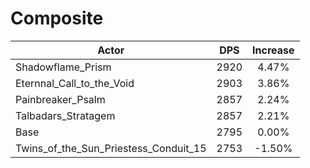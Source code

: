 # Composite
| Actor | DPS | Increase |
|---|:---:|:---:|
|Shadowflame_Prism|2920|4.47%|
|Eternnal_Call_to_the_Void|2903|3.86%|
|Painbreaker_Psalm|2857|2.24%|
|Talbadars_Stratagem|2857|2.21%|
|Base|2795|0.00%|
|Twins_of_the_Sun_Priestess_Conduit_15|2753|-1.50%|

